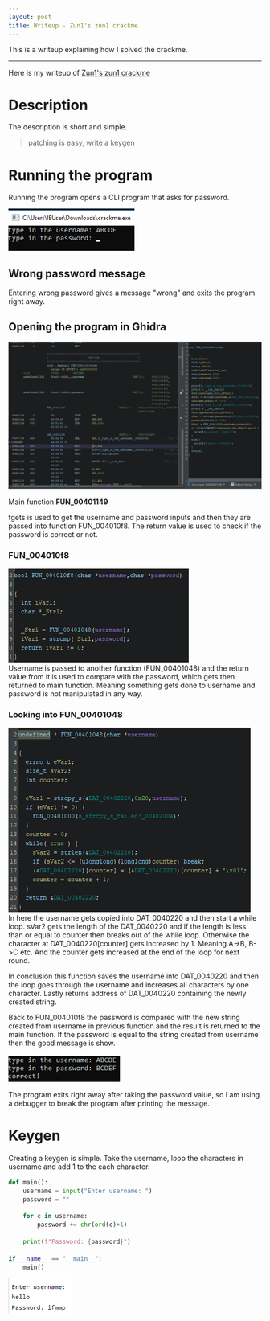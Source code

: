 ```yaml
---
layout: post
title: Writeup - Zun1's zun1 crackme
---
```


This is a writeup explaining how I solved the crackme.

---

Here is my writeup of [Zun1's zun1 crackme](https://crackmes.one/crackme/652c30d56e7e520ff1c3da60)


# Description
The description is short and simple.
> patching is easy, write a keygen

# Running the program
Running the program opens a CLI program that asks for password.  

![](../images/zun1-crackme-input.png)

## Wrong password message
Entering wrong password gives a message "wrong" and exits the program right away.


## Opening the program in Ghidra
![](../images/zun1-cracme-ghidra.png)  

Main function **FUN_00401149**

fgets is used to get the username and password inputs and then they are passed into function FUN_004010f8. The return value is used to check if the password is correct or not.

### FUN_004010f8
![](../images/zun1-crackme-ghidra-fun_004010f8.png)  
Username is passed to another function (FUN_00401048) and the return value from it is used to compare with the password, which gets then returned to main function. Meaning something gets done to username and password is not manipulated in any way.

### Looking into FUN_00401048
![](../images/zun1-crackme-fun_00401048.png)  
In here the username gets copied into DAT_0040220 and then start a while loop.
sVar2 gets the length of the DAT_0040220 and if the length is less than or equal to counter then breaks out of the while loop. Otherwise the character at DAT_0040220\[counter] gets increased by 1. Meaning A->B, B->C etc. And the counter gets increased at the end of the loop for next round.

In conclusion this function saves the username into DAT_0040220 and then the loop goes through the username and increases all characters by one character. Lastly returns address of DAT_0040220 containing the newly created string.

Back to FUN_004010f8 the password is compared with the new string created from username in previous function and the result is returned to the main function. If the password is equal to the string created from username then the good message is show.

![](../images/zun1-crackme-good-message.png)  

The program exits right away after taking the password value, so I am using a debugger to break the program after printing the message.

# Keygen
Creating a keygen is simple. Take the username, loop the characters in username and add 1 to the each character.

```python
def main():
    username = input("Enter username: ")
    password = ""
    
    for c in username:
        password += chr(ord(c)+1)
    
    print(f"Password: {password}")
    
if __name__ == "__main__":
    main()
```
![](../images/zun1-crackme-keygen.png)
